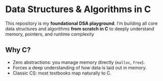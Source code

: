 # Data Structures & Algorithms in C

This repository is my **foundational DSA playground**. I’m building all core data structures and algorithms **from scratch in C** to deeply understand memory, pointers, and runtime complexity

## Why C?

- Zero abstractions: you manage memory directly (`malloc`, `free`).
- Forces a deep understanding of how data is laid out in memory.
- Classic CS: most textbooks map naturally to C.
